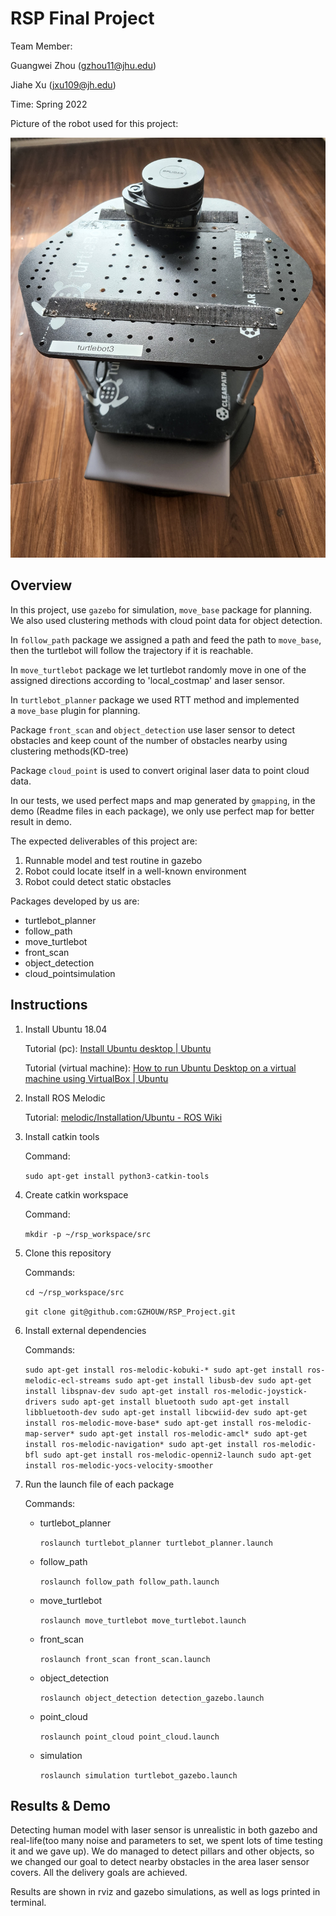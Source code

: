# RSP Final Project

Team Member: 

Guangwei Zhou (gzhou11@jhu.edu)

Jiahe Xu (jxu109@jh.edu)

Time: Spring 2022

Picture of the robot used for this project:

<img src="TURTLEBOT.jpg" width = "800"/>

## Overview

In this project, use `gazebo` for simulation, `move_base` package for planning. We also used clustering methods with cloud point data for object detection.

In `follow_path` package we assigned a path and feed the path to `move_base`, then the turtlebot will follow the trajectory if it is reachable.

In `move_turtlebot` package we let turtlebot randomly move in one of the assigned directions according to 'local_costmap' and laser sensor.

In `turtlebot_planner` package we used RTT method and implemented a `move_base` plugin for planning.

Package `front_scan` and `object_detection` use laser sensor to detect obstacles and keep count of the number of obstacles nearby using clustering methods(KD-tree)

Package `cloud_point` is used to convert original laser data to point cloud data.

In our tests, we used perfect maps and map generated by `gmapping`, in the demo (Readme files in each package), we only use perfect map for better result in demo.

The expected deliverables of this project are:

1. Runnable model and test routine in gazebo
2. Robot could locate itself in a well-known environment
3. Robot could detect static obstacles

Packages developed by us are:

- turtlebot_planner
- follow_path
- move_turtlebot
- front_scan
- object_detection
- cloud_pointsimulation

## Instructions

1. Install Ubuntu 18.04
    
    Tutorial (pc): [Install Ubuntu desktop | Ubuntu](https://ubuntu.com/tutorials/install-ubuntu-desktop#1-overview)
    
    Tutorial (virtual machine): [How to run Ubuntu Desktop on a virtual machine using VirtualBox | Ubuntu](https://ubuntu.com/tutorials/how-to-run-ubuntu-desktop-on-a-virtual-machine-using-virtualbox#1-overview)
    
2. Install ROS Melodic
    
    Tutorial: [melodic/Installation/Ubuntu - ROS Wiki](http://wiki.ros.org/melodic/Installation/Ubuntu)
    
3. Install catkin tools
    
    Command: 
    
    `sudo apt-get install python3-catkin-tools`
    
4. Create catkin workspace
    
    Command: 
    
    `mkdir -p ~/rsp_workspace/src`
    
5. Clone this repository
    
    Commands: 
    
    `cd ~/rsp_workspace/src`
    
    `git clone git@github.com:GZHOUW/RSP_Project.git`
    
6. Install external dependencies
    
    Commands:
    
    `sudo apt-get install ros-melodic-kobuki-*
    sudo apt-get install ros-melodic-ecl-streams
    sudo apt-get install libusb-dev
    sudo apt-get install libspnav-dev
    sudo apt-get install ros-melodic-joystick-drivers
    sudo apt-get install bluetooth
    sudo apt-get install libbluetooth-dev
    sudo apt-get install libcwiid-dev
    sudo apt-get install ros-melodic-move-base*
    sudo apt-get install ros-melodic-map-server*
    sudo apt-get install ros-melodic-amcl*
    sudo apt-get install ros-melodic-navigation*
    sudo apt-get install ros-melodic-bfl
    sudo apt-get install ros-melodic-openni2-launch
    sudo apt-get install ros-melodic-yocs-velocity-smoother`
    
7. Run the launch file of each package
    
    Commands:
    
    - turtlebot_planner
        
        `roslaunch turtlebot_planner turtlebot_planner.launch`
        
    - follow_path
        
        `roslaunch follow_path follow_path.launch`
        
    - move_turtlebot
        
        `roslaunch move_turtlebot move_turtlebot.launch` 
        
    - front_scan
        
        `roslaunch front_scan front_scan.launch`
        
    - object_detection
        
        `roslaunch object_detection detection_gazebo.launch`
        
    - point_cloud
        
        `roslaunch point_cloud point_cloud.launch`
        
    - simulation
        
        `roslaunch simulation turtlebot_gazebo.launch`
        

## Results & Demo

Detecting human model with laser sensor is unrealistic in both gazebo and real-life(too many noise and parameters to set, we spent lots of time testing it and we gave up). We do managed to detect pillars and other objects, so we changed our goal to detect nearby obstacles in the area laser sensor covers. All the delivery goals are achieved.

Results are shown in rviz and gazebo simulations, as well as logs printed in terminal.


